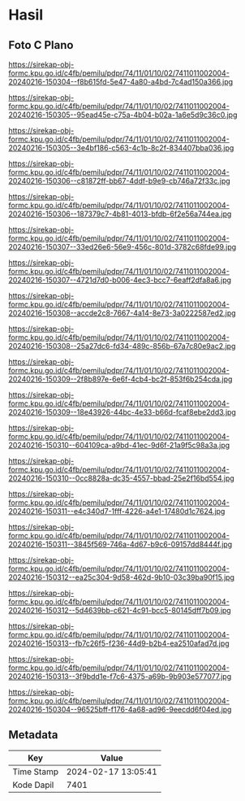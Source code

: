 # Hasil

## Foto C Plano

https://sirekap-obj-formc.kpu.go.id/c4fb/pemilu/pdpr/74/11/01/10/02/7411011002004-20240216-150304--f8b615fd-5e47-4a80-a4bd-7c4ad150a366.jpg

https://sirekap-obj-formc.kpu.go.id/c4fb/pemilu/pdpr/74/11/01/10/02/7411011002004-20240216-150305--95ead45e-c75a-4b04-b02a-1a6e5d9c36c0.jpg

https://sirekap-obj-formc.kpu.go.id/c4fb/pemilu/pdpr/74/11/01/10/02/7411011002004-20240216-150305--3e4bf186-c563-4c1b-8c2f-834407bba036.jpg

https://sirekap-obj-formc.kpu.go.id/c4fb/pemilu/pdpr/74/11/01/10/02/7411011002004-20240216-150306--c81872ff-bb67-4ddf-b9e9-cb746a72f33c.jpg

https://sirekap-obj-formc.kpu.go.id/c4fb/pemilu/pdpr/74/11/01/10/02/7411011002004-20240216-150306--187379c7-4b81-4013-bfdb-6f2e56a744ea.jpg

https://sirekap-obj-formc.kpu.go.id/c4fb/pemilu/pdpr/74/11/01/10/02/7411011002004-20240216-150307--33ed26e6-56e9-456c-801d-3782c68fde99.jpg

https://sirekap-obj-formc.kpu.go.id/c4fb/pemilu/pdpr/74/11/01/10/02/7411011002004-20240216-150307--4721d7d0-b006-4ec3-bcc7-6eaff2dfa8a6.jpg

https://sirekap-obj-formc.kpu.go.id/c4fb/pemilu/pdpr/74/11/01/10/02/7411011002004-20240216-150308--accde2c8-7667-4a14-8e73-3a0222587ed2.jpg

https://sirekap-obj-formc.kpu.go.id/c4fb/pemilu/pdpr/74/11/01/10/02/7411011002004-20240216-150308--25a27dc6-fd34-489c-856b-67a7c80e9ac2.jpg

https://sirekap-obj-formc.kpu.go.id/c4fb/pemilu/pdpr/74/11/01/10/02/7411011002004-20240216-150309--2f8b897e-6e6f-4cb4-bc2f-853f6b254cda.jpg

https://sirekap-obj-formc.kpu.go.id/c4fb/pemilu/pdpr/74/11/01/10/02/7411011002004-20240216-150309--18e43926-44bc-4e33-b66d-fcaf8ebe2dd3.jpg

https://sirekap-obj-formc.kpu.go.id/c4fb/pemilu/pdpr/74/11/01/10/02/7411011002004-20240216-150310--604109ca-a9bd-41ec-9d6f-21a9f5c98a3a.jpg

https://sirekap-obj-formc.kpu.go.id/c4fb/pemilu/pdpr/74/11/01/10/02/7411011002004-20240216-150310--0cc8828a-dc35-4557-bbad-25e2f16bd554.jpg

https://sirekap-obj-formc.kpu.go.id/c4fb/pemilu/pdpr/74/11/01/10/02/7411011002004-20240216-150311--e4c340d7-1fff-4226-a4e1-17480d1c7624.jpg

https://sirekap-obj-formc.kpu.go.id/c4fb/pemilu/pdpr/74/11/01/10/02/7411011002004-20240216-150311--3845f569-746a-4d67-b9c6-09157dd8444f.jpg

https://sirekap-obj-formc.kpu.go.id/c4fb/pemilu/pdpr/74/11/01/10/02/7411011002004-20240216-150312--ea25c304-9d58-462d-9b10-03c39ba90f15.jpg

https://sirekap-obj-formc.kpu.go.id/c4fb/pemilu/pdpr/74/11/01/10/02/7411011002004-20240216-150312--5d4639bb-c621-4c91-bcc5-80145dff7b09.jpg

https://sirekap-obj-formc.kpu.go.id/c4fb/pemilu/pdpr/74/11/01/10/02/7411011002004-20240216-150313--fb7c26f5-f236-44d9-b2b4-ea2510afad7d.jpg

https://sirekap-obj-formc.kpu.go.id/c4fb/pemilu/pdpr/74/11/01/10/02/7411011002004-20240216-150313--3f9bdd1e-f7c6-4375-a69b-9b903e577077.jpg

https://sirekap-obj-formc.kpu.go.id/c4fb/pemilu/pdpr/74/11/01/10/02/7411011002004-20240216-150304--96525bff-f176-4a68-ad96-9eecdd6f04ed.jpg


## Metadata

| Key        | Value               |
| ---------- | ------------------- |
| Time Stamp | 2024-02-17 13:05:41 |
| Kode Dapil | 7401                |



